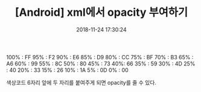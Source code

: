 ﻿---
title:  "[Android] xml에서 opacity 부여하기"
date:   2018-11-24 17:30:24
categories: [Android]
tags: [Android]
---
100% :  FF
95% :  F2
90% : E6
85% : D9
80% : CC
75% : BF
70% : B3 
65% : A6 
60% : 99 
55% : 8C 
50% : 80 
45% : 73 
40%: 66 
35% : 59 
30% : 4D 
25% : 40 
20% : 33 
15% : 26 
10% : 1A 
5% : 0D 
0% : 00

색상코드 6자리 앞에 두 자리를 붙여주게 되면 opacity를 줄 수 있다. 

